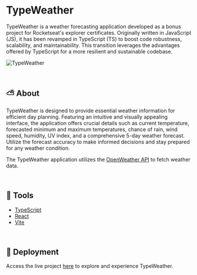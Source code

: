 # TypeWeather

TypeWeather is a weather forecasting application developed as a bonus project for Rocketseat's explorer certificates. Originally written in JavaScript (JS), it has been revamped in TypeScript (TS) to boost code robustness, scalability, and maintainability. This transition leverages the advantages offered by TypeScript for a more resilient and sustainable codebase.

![TypeWeather](https://github.com/Joao-MarcosOM/TypeWeather/assets/70643779/d527a9a5-bab4-4780-82e6-542ed8915f88)

</br>

## ⛅ About

TypeWeather is designed to provide essential weather information for efficient day planning. Featuring an intuitive and visually appealing interface, the application offers crucial details such as current temperature, forecasted minimum and maximum temperatures, chance of rain, wind speed, humidity, UV index, and a comprehensive 5-day weather forecast. Utilize the forecast accuracy to make informed decisions and stay prepared for any weather condition.

The TypeWeather application utilizes the [OpenWeather API](https://openweathermap.org/) to fetch weather data.

</br>

## 🧪 Tools

- [TypeScript](https://www.typescriptlang.org/)
- [React](https://react.dev/)
- [Vite](https://vitejs.dev/)

</br>

## 🚀 Deployment

Access the live project [here](https://type-weather-rocket.netlify.app/) to explore and experience TypeWeather.
